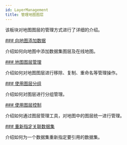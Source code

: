```yaml
---
id: LayerManagement
title: 管理地图图层
---
```

该板块对地图图层的管理方式进行了详细的介绍。

[### 向地图添加数据](AddingLayer)

介绍如何向地图中添加数据集图层及在线地图。

[### 地图图层管理](ManagementLayer)

介绍如何对地图图层进行移除、复制、重命名等管理操作。

[### 使用图层分组](LayerGroup)

介绍如何对图层进行分组管理。

[### 使用图层控制](LayerControl)

介绍如何通过图层管理工具，对地图中的图层统一进行管理。

[### 重新指定关联数据集](RespecifyAssociatedData)

介绍如何为一个数据集重新指定要引用的数据集。



